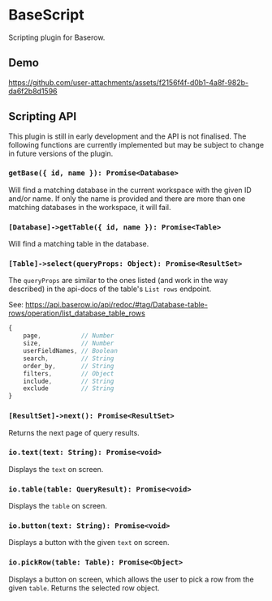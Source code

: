 # BaseScript

Scripting plugin for Baserow.

## Demo

https://github.com/user-attachments/assets/f2156f4f-d0b1-4a8f-982b-da6f2b8d1596


## Scripting API

This plugin is still in early development and the API is not finalised. The following functions are currently implemented but may be subject to change in future versions of the plugin.

### `getBase({ id, name }): Promise<Database>`
Will find a matching database in the current workspace with the given ID and/or name. If only the name is provided and there are more than one matching databases in the workspace, it will fail.

### `[Database]->getTable({ id, name }): Promise<Table>`
Will find a matching table in the database.

### `[Table]->select(queryProps: Object): Promise<ResultSet>`
The `queryProps` are similar to the ones listed (and work in the way described) in the api-docs of the table's `List rows` endpoint.

See: https://api.baserow.io/api/redoc/#tag/Database-table-rows/operation/list_database_table_rows

```js
{ 
    page,           // Number
    size,           // Number
    userFieldNames, // Boolean
    search,         // String
    order_by,       // String
    filters,        // Object
    include,        // String
    exclude         // String
}
```

### `[ResultSet]->next(): Promise<ResultSet>`
Returns the next page of query results.

### `io.text(text: String): Promise<void>`
Displays the `text` on screen.

### `io.table(table: QueryResult): Promise<void>`
Displays the `table` on screen.

### `io.button(text: String): Promise<void> `
Displays a button with the given `text` on screen.

### `io.pickRow(table: Table): Promise<Object>`
Displays a button on screen, which allows the user to pick a row from the given `table`. Returns the selected row object.